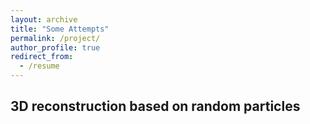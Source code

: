 ```yaml
---
layout: archive
title: "Some Attempts"
permalink: /project/
author_profile: true
redirect_from:
  - /resume
---
```


## 3D reconstruction based on random particles









